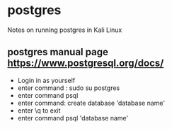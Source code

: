 # postgres
Notes on running postgres in Kali Linux

## postgres manual page https://www.postgresql.org/docs/

- Login in as yourself
- enter command : sudo su postgres
- enter command psql
- enter command: create database 'database name'
- enter \q to exit
- enter command psql 'database name'
